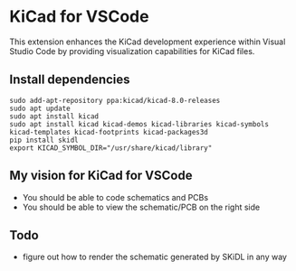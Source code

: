 # KiCad for VSCode

This extension enhances the KiCad development experience within Visual Studio Code by providing visualization capabilities for KiCad files.

## Install dependencies

```
sudo add-apt-repository ppa:kicad/kicad-8.0-releases
sudo apt update
sudo apt install kicad
sudo apt install kicad kicad-demos kicad-libraries kicad-symbols kicad-templates kicad-footprints kicad-packages3d
pip install skidl
export KICAD_SYMBOL_DIR="/usr/share/kicad/library"
```

## My vision for KiCad for VSCode

- You should be able to code schematics and PCBs
- You should be able to view the schematic/PCB on the right side

## Todo
- figure out how to render the schematic generated by SKiDL in any way